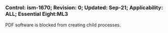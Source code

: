 ### Control: ism-1670; Revision: 0; Updated: Sep-21; Applicability: ALL; Essential Eight:ML3
<p>PDF software is blocked from creating child processes.</p>
